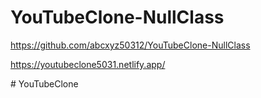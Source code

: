 # YouTubeClone-NullClass

https://github.com/abcxyz50312/YouTubeClone-NullClass



https://youtubeclone5031.netlify.app/

#   Y o u T u b e C l o n e  
 